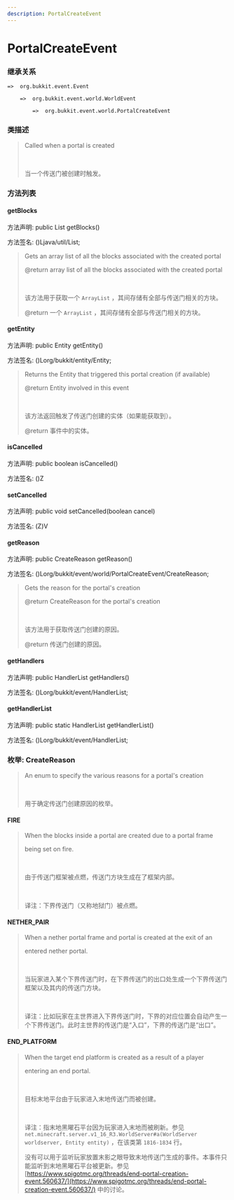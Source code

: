 ```yaml
---
description: PortalCreateEvent
---
```


# PortalCreateEvent

### 继承关系

    =>  org.bukkit.event.Event

        =>  org.bukkit.event.world.WorldEvent

            =>  org.bukkit.event.world.PortalCreateEvent

### 类描述

> Called when a portal is created
> 
> <br>
> 
> 当一个传送门被创建时触发。

### 方法列表

#### getBlocks

方法声明: public List<BlockState> getBlocks()

方法签名: ()Ljava/util/List;

> Gets an array list of all the blocks associated with the created portal
> 
> @return array list of all the blocks associated with the created portal
> 
> <br>
> 
> 该方法用于获取一个 `ArrayList` ，其间存储有全部与传送门相关的方块。
> 
> @return 一个 `ArrayList` ，其间存储有全部与传送门相关的方块。

#### getEntity

方法声明: public Entity getEntity()

方法签名: ()Lorg/bukkit/entity/Entity;

> Returns the Entity that triggered this portal creation (if available)
> 
> @return Entity involved in this event
> 
> <br>
> 
> 该方法返回触发了传送门创建的实体（如果能获取到）。
> 
> @return 事件中的实体。

#### isCancelled

方法声明: public boolean isCancelled()

方法签名: ()Z

#### setCancelled

方法声明: public void setCancelled(boolean cancel)

方法签名: (Z)V

#### getReason

方法声明: public CreateReason getReason()

方法签名: ()Lorg/bukkit/event/world/PortalCreateEvent/CreateReason;

> Gets the reason for the portal's creation
> 
> @return CreateReason for the portal's creation
> 
> <br>
> 
> 该方法用于获取传送门创建的原因。
> 
> @return 传送门创建的原因。

#### getHandlers

方法声明: public HandlerList getHandlers()

方法签名: ()Lorg/bukkit/event/HandlerList;

#### getHandlerList

方法声明: public static HandlerList getHandlerList()

方法签名: ()Lorg/bukkit/event/HandlerList;

### 枚举: CreateReason

> An enum to specify the various reasons for a portal's creation
> 
> <br>
> 
> 用于确定传送门创建原因的枚举。

#### FIRE

> When the blocks inside a portal are created due to a portal frame
> 
> being set on fire.
> 
> <br>
> 
> 由于传送门框架被点燃，传送门方块生成在了框架内部。
> 
> <br>
> 
> 译注：下界传送门（又称地狱门）被点燃。

#### NETHER_PAIR

> When a nether portal frame and portal is created at the exit of an
> 
> entered nether portal.
> 
> <br>
> 
> 当玩家进入某个下界传送门时，在下界传送门的出口处生成一个下界传送门框架以及其内的传送门方块。
> 
> <br>
> 
> 译注：比如玩家在主世界进入下界传送门时，下界的对应位置会自动产生一个下界传送门。此时主世界的传送门是“入口”，下界的传送门是“出口”。

#### END_PLATFORM

> When the target end platform is created as a result of a player
> 
> entering an end portal.
> 
> <br>
> 
> 目标末地平台由于玩家进入末地传送门而被创建。
> 
> <br>
> 
> 译注：指末地黑曜石平台因为玩家进入末地而被刷新。参见 `net.minecraft.server.v1_16_R3.WorldServer#a(WorldServer worldserver, Entity entity)` ，在该类第 `1816-1834` 行。
> 
> 没有可以用于监听玩家放置末影之眼导致末地传送门生成的事件。本事件只能监听到末地黑曜石平台被更新。参见 [https://www.spigotmc.org/threads/end-portal-creation-event.560637/](https://www.spigotmc.org/threads/end-portal-creation-event.560637/) 中的讨论。